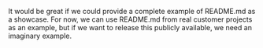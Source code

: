 It would be great if we could provide a complete example of README.md as a showcase.
For now, we can use README.md from real customer projects as an example,
but if we want to release this publicly available, we need an imaginary example.

